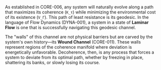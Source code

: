 As established in CORE-006, any system will naturally evolve along a path that maximizes its coherence (`K_τ`) while minimizing the environmental cost of its existence (`V_Γ`). This path of least resistance is its geodesic. In the language of Flow Dynamics (DYNA-001), a system in a state of **Laminar Flow** is one that is successfully navigating this geodesic channel.

The "walls" of this channel are not physical barriers but are carved by the system's own history—its **Wound Channel** (CORE-011). These walls represent regions of the coherence manifold where deviation is energetically unfavorable. Decoherence, then, is any process that forces a system to deviate from its optimal path, whether by freezing in place, shattering its banks, or slowly losing its course.
